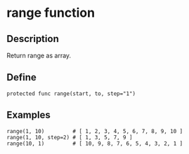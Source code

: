 # range function

## Description
Return range as array.

## Define
```
protected func range(start, to, step="1")
```

## Examples

```
range(1, 10)         # [ 1, 2, 3, 4, 5, 6, 7, 8, 9, 10 ]
range(1, 10, step=2) # [ 1, 3, 5, 7, 9 ]
range(10, 1)         # [ 10, 9, 8, 7, 6, 5, 4, 3, 2, 1 ]
```
